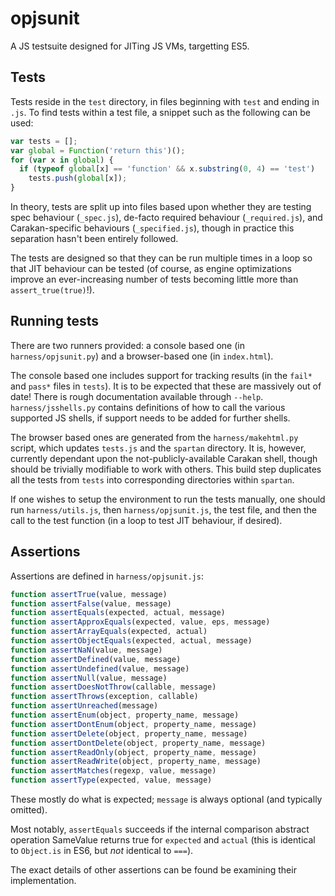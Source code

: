 # opjsunit

A JS testsuite designed for JITing JS VMs, targetting ES5.

## Tests

Tests reside in the `test` directory, in files beginning with
`test` and ending in `.js`. To find tests within a test file, a
snippet such as the following can be used:

```js
var tests = [];
var global = Function('return this')();
for (var x in global) {
  if (typeof global[x] == 'function' && x.substring(0, 4) == 'test')
    tests.push(global[x]);
}
```
In theory, tests are split up into files based upon whether they are
testing spec behaviour (`_spec.js`), de-facto required behaviour
(`_required.js`), and Carakan-specific behaviours (`_specified.js`),
though in practice this separation hasn't been entirely followed.

The tests are designed so that they can be run multiple times in a
loop so that JIT behaviour can be tested (of course, as engine
optimizations improve an ever-increasing number of tests becoming
little more than `assert_true(true)`!).

## Running tests

There are two runners provided: a console based one (in
`harness/opjsunit.py`) and a browser-based one (in `index.html`).

The console based one includes support for tracking results (in the
`fail*` and `pass*` files in `tests`). It is to be expected that these
are massively out of date! There is rough documentation available
through `--help`. `harness/jsshells.py` contains definitions of how to
call the various supported JS shells, if support needs to be added for
further shells.

The browser based ones are generated from the `harness/makehtml.py`
script, which updates `tests.js` and the `spartan` directory. It is,
however, currently dependant upon the not-publicly-available Carakan
shell, though should be trivially modifiable to work with others. This
build step duplicates all the tests from `tests` into corresponding
directories within `spartan`.

If one wishes to setup the environment to run the tests manually, one
should run `harness/utils.js`, then `harness/opjsunit.js`, the test
file, and then the call to the test function (in a loop to test JIT
behaviour, if desired).

## Assertions

Assertions are defined in `harness/opjsunit.js`:

```js
function assertTrue(value, message)
function assertFalse(value, message)
function assertEquals(expected, actual, message)
function assertApproxEquals(expected, value, eps, message)
function assertArrayEquals(expected, actual)
function assertObjectEquals(expected, actual, message)
function assertNaN(value, message)
function assertDefined(value, message)
function assertUndefined(value, message)
function assertNull(value, message)
function assertDoesNotThrow(callable, message)
function assertThrows(exception, callable)
function assertUnreached(message)
function assertEnum(object, property_name, message)
function assertDontEnum(object, property_name, message)
function assertDelete(object, property_name, message)
function assertDontDelete(object, property_name, message)
function assertReadOnly(object, property_name, message)
function assertReadWrite(object, property_name, message)
function assertMatches(regexp, value, message)
function assertType(expected, value, message)
```

These mostly do what is expected; `message` is always optional (and
typically omitted).

Most notably, `assertEquals` succeeds if the internal comparison
abstract operation SameValue returns true for `expected` and `actual`
(this is identical to `Object.is` in ES6, but *not* identical to
`===`).

The exact details of other assertions can be found be examining their
implementation.
